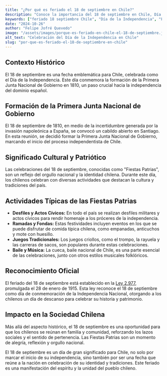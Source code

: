 ```yaml
---
title: "¿Por qué es feriado el 18 de septiembre en Chile?"
description: "Conoce la importancia del 18 de septiembre en Chile, Día de la Independencia, y descubre las tradiciones y celebraciones que acompañan esta fecha emblemática."
keywords: ["feriado 18 septiembre Chile", "Día de la Independencia", "Fiestas Patrias Chile", "celebraciones culturales"]
date: "2024-10-26"
author: "Felipe Jofré Quevedo"
image: "/assets/images/porque-es-feriado-en-chile-el-18-de-septiembre.jpg"
alt_text: "Celebración del Día de la Independencia en Chile"
slug: "por-que-es-feriado-el-18-de-septiembre-en-chile"
---
```


## Contexto Histórico

El 18 de septiembre es una fecha emblemática para Chile, celebrada como el Día de la Independencia. Este día conmemora la formación de la Primera Junta Nacional de Gobierno en 1810, un paso crucial hacia la independencia del dominio español.

## Formación de la Primera Junta Nacional de Gobierno

El 18 de septiembre de 1810, en medio de la incertidumbre generada por la invasión napoleónica a España, se convocó un cabildo abierto en Santiago. En esta reunión, se decidió formar la Primera Junta Nacional de Gobierno, marcando el inicio del proceso independentista de Chile.

## Significado Cultural y Patriótico

Las celebraciones del 18 de septiembre, conocidas como "Fiestas Patrias", son un reflejo del orgullo nacional y la identidad chilena. Durante este día, los chilenos celebran con diversas actividades que destacan la cultura y tradiciones del país.

## Actividades Típicas de las Fiestas Patrias

- **Desfiles y Actos Cívicos:** En todo el país se realizan desfiles militares y actos cívicos para rendir homenaje a los próceres de la independencia.
- **Ramadas y Fondas:** Estas festividades incluyen eventos en los que se puede disfrutar de comida típica chilena, como empanadas, anticuchos y mote con huesillo.
- **Juegos Tradicionales:** Los juegos criollos, como el trompo, la rayuela y las carreras de sacos, son populares durante estas celebraciones.
- **Baile y Música:** La cueca, baile nacional de Chile, es una parte esencial de las celebraciones, junto con otros estilos musicales folklóricos.

## Reconocimiento Oficial

El feriado del 18 de septiembre está establecido en la [Ley 2.977](https://www.bcn.cl/leychile/navegar?idNorma=23639), promulgada el 28 de enero de 1915. Esta ley reconoce el 18 de septiembre como día de conmemoración de la Independencia Nacional, otorgando a los chilenos un día de descanso para celebrar su historia y patrimonio.

## Impacto en la Sociedad Chilena

Más allá del aspecto histórico, el 18 de septiembre es una oportunidad para que los chilenos se reúnan en familia y comunidad, reforzando los lazos sociales y el sentido de pertenencia. Las Fiestas Patrias son un momento de alegría, reflexión y orgullo nacional.

El 18 de septiembre es un día de gran significado para Chile, no solo por marcar el inicio de su independencia, sino también por ser una fecha que reúne a la nación en celebración de su identidad y tradiciones. Este feriado es una manifestación del espíritu y la unidad del pueblo chileno.

